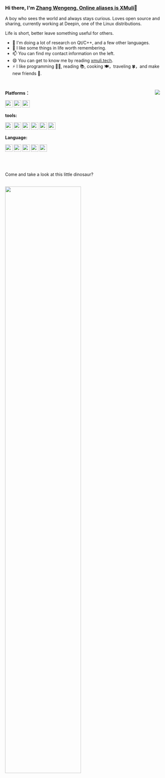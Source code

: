 ### Hi there, I'm [Zhang Wengeng, Online aliases is XMuli](https://xmuli.tech)👋
A boy who sees the world and always stays curious. Loves open source and sharing, currently working at Deepin, one of the Linux distributions.  

Life is short, better leave something useful for others.


- 🔭 I'm doing a lot of research on Qt/C++, and a few other languages.
- 🌱 I like some things in life worth remembering.
- 📫 You can find my contact information on the left.
- 😄 You can get to know me by reading [xmuli.tech](https://xmuli.tech).
- ⚡ I like programming 👨‍💻, reading 📚, cooking 🍽，traveling 🍀，and make new friends 🙈.

<br>

<a href="https://github.com/XMuli"><img align="right" src="https://github-readme-stats-git-masterrstaa-rickstaa.vercel.app/api?username=XMuli&count_private=true&show_icons=true"/></a>

**Platforms：**

<code><img src="https://cdn.jsdelivr.net/gh/XMuli/xmuliPic@pic/2020/linux.svg" width="24"/></code> <code><img src="https://cdn.jsdelivr.net/gh/XMuli/xmuliPic@pic/2020/mac.svg" width="24"/></code> <code><img src="https://cdn.jsdelivr.net/gh/XMuli/xmuliPic@pic/2020/Windows.svg" width="24"/></code>

**tools:**

<code><img src="https://cdn.jsdelivr.net/gh/XMuli/xmuliPic@pic/2020/qtcreator.svg" width="24"/></code> <code><img src="https://cdn.jsdelivr.net/gh/XMuli/xmuliPic@pic/2020/vs.svg" width="24"/></code> <code><img src="https://cdn.jsdelivr.net/gh/XMuli/xmuliPic@pic/2020/vscode.svg" width="24"/></code> <code><img src="https://cdn.jsdelivr.net/gh/XMuli/xmuliPic@pic/2020/vim-gtk.svg" width="24"/></code> <code><img src="https://cdn.jsdelivr.net/gh/XMuli/xmuliPic@pic/2020/git.svg" width="24"/></code> <code><img src="https://cdn.jsdelivr.net/gh/XMuli/xmuliPic@pic/2020/gnu.svg" width="24"/></code>

**Language:**

<code><img src="https://cdn.jsdelivr.net/gh/XMuli/xmuliPic@pic/2020/c%20(3).svg" width="24"/></code> <code><img src="https://cdn.jsdelivr.net/gh/XMuli/xmuliPic@pic/2020/icons8-c++.svg" width="24"/></code> <code><img src="https://cdn.jsdelivr.net/gh/XMuli/xmuliPic@pic/2020/Sql%20Server.svg" width="24"/></code> <code><img src="https://cdn.jsdelivr.net/gh/XMuli/xmuliPic@pic/2020/rust.svg" width="24"/></code> <code><img src="https://cdn.jsdelivr.net/gh/XMuli/xmuliPic@pic/2020/HTML.svg" width="24"/></code>

<br>

<br>

Come and take a look at this little dinosaur?

<br>
<img align="left" src="https://cdn.jsdelivr.net/gh/XMuli/xmuliPic@pic/2020/dino.gif" width="70%"/>
